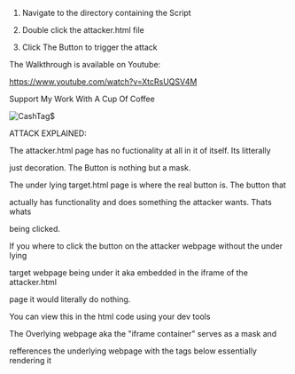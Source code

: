 1) Navigate to the directory containing the Script

2) Double click the attacker.html file 

3) Click The Button to trigger the attack

The Walkthrough is available on Youtube:

https://www.youtube.com/watch?v=XtcRsUQSV4M

Support My Work With A Cup Of Coffee

![CashTag$](https://github.com/user-attachments/assets/9d25ed0d-aa28-4e09-915a-ebc102b31b7a)

ATTACK EXPLAINED:
	
The attacker.html page has no fuctionality at all in it of itself. Its litterally 

just decoration. The Button is nothing but a mask.  

The under lying target.html page is where the real button is. The button that 

actually has functionality and does something the attacker wants. Thats whats 

being clicked.

If you where to click the button on the attacker webpage without the under lying

 target webpage being under it aka embedded in the iframe of the attacker.html 
 
 page it would literally do nothing. 

You can view this in the html code using your dev tools

The Overlying webpage aka the "iframe container" serves as a mask  and 

refferences the underlying webpage with the tags below essentially rendering it
